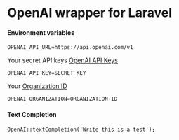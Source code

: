 # OpenAI wrapper for Laravel


#### Environment variables


`OPENAI_API_URL=https://api.openai.com/v1`

Your secret API keys [OpenAI API Keys](https://platform.openai.com/account/api-keys)

`OPENAI_API_KEY=SECRET_KEY`

Your [Organization ID]( https://platform.openai.com/account/org-settings)

`OPENAI_ORGANIZATION=ORGANIZATION-ID`


#### Text Completion

`OpenAI::textCompletion('Write this is a test');`
